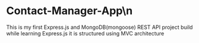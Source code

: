 # Contact-Manager-App\n
This is my first Express.js and MongoDB(mongoose) REST API project build while learning Express.js it is structured using MVC architecture

